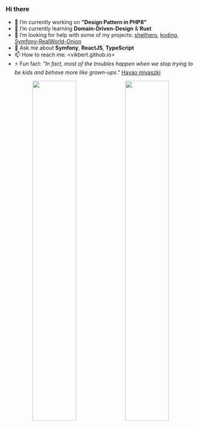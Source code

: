 ### Hi there

- 🔭 I’m currently working on **"Design Pattern in PHP8"**
- 🌱 I’m currently learning **Domain-Driven-Design** & **Rust**
- 🤔 I’m looking for help with some of my projects: [shellhero](https://github.com/vikbert/shellhero), [koding](https://github.com/vikbert/koding), [Symfony-RealWorld-Onion](https://github.com/vikbert/symfony-realworld-onion)
- 💬 Ask me about **Symfony**, **ReactJS**, **TypeScript**
- 📫 How to reach me: <vikbert.github.io>
- ⚡ Fun fact: _"In fact, most of the troubles happen when we stop trying to be kids and behave more like grown-ups."_ [Hayao miyaszki](https://de.wikipedia.org/wiki/Hayao_Miyazaki)

<p align="center">
  <img width="48%" src="https://github-readme-stats.vercel.app/api?username=vikbert&show_icons=true&theme=gruvbox" />
  <img width="48%" src="https://github-readme-streak-stats.herokuapp.com/?user=vikbert&theme=gruvbox" />
</p>
